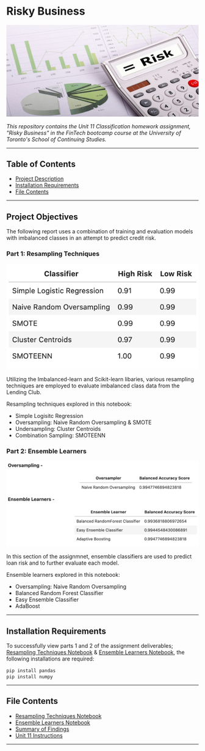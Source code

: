 # Risky Business

![title_img](Images/Risk.jpg)

*This repository contains the Unit 11 Classification homework assignment, "Risky Business"  in the FinTech bootcamp course at the University of Toronto's School of Continuing Studies.*

---

## Table of Contents

- [Project Description](#Project-Objectives)
- [Installation Requirements](#Installation-Requirements)
- [File Contents](#File-Contents)

---

## Project Objectives

The following report uses a combination of training and evaluation models with imbalanced classes in an attempt to predict credit risk. 

### Part 1: Resampling Techniques

![resampling](Images/resampling_RS.png)

Utilizing the Imbalanced-learn and Scikit-learn libaries, various resampling techniques are employed to evaluate imbalanced class data from the Lending Club. 

Resampling techniques explored in this notebook: 

- Simple Logisitc Regression
- Oversampling: Naive Random Oversampling & SMOTE
- Undersampling: Cluster Centroids
- Combination Sampling: SMOTEENN

### Part 2: Ensemble Learners

![ensemble](Images/ensemble_BAS.png)

In this section of the assignmnet, ensemble classifiers are used to predict loan risk and to further evaluate each model. 

Ensemble learners explored in this notebook:

- Oversampling: Naive Random Oversampling
- Balanced Random Forest Classifier
- Easy Ensemble Classifier
- AdaBoost

---

## Installation Requirements

To successfully view parts 1 and 2 of the assignment deliverables; [Resampling Techniques Notebook](Resampling_Techniques.ipynb) & [Ensemble Learners Notebook](Emsemble_Learners_Credit_Risk_NB.ipynb), the following installations are required: 

```
pip install pandas
pip install numpy
```

---

## File Contents

- [Resampling Techniques Notebook](Resampling_Notebook.ipynb)
- [Ensemble Learners Notebook](Emsemble_Learners_Credit_Risk_NB.ipynb)
- [Summary of Findings](Summary_of_Findings.md)
- [Unit 11 Instructions](Unit_11_Instructions.md)

--- 